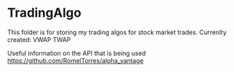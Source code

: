 # TradingAlgo
This folder is for storing my trading algos for stock market trades.
Currenlty created:
VWAP
TWAP

Useful information on the API that is being used
https://github.com/RomelTorres/alpha_vantage